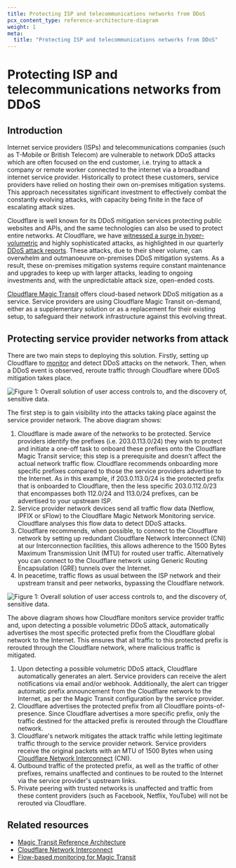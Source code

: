 ```yaml
---
title: Protecting ISP and telecommunications networks from DDoS
pcx_content_type: reference-architecture-diagram
weight: 1
meta:
  title: "Protecting ISP and telecommunications networks from DDoS"
---
```


# Protecting ISP and telecommunications networks from DDoS

## Introduction

Internet service providers (ISPs) and telecommunications companies (such as T-Mobile or British Telecom) are vulnerable to network DDoS attacks which are often focused on the end customer, i.e. trying to attack a company or remote worker connected to the internet via a broadband internet service provider. Historically to protect these customers, service providers have relied on hosting their own on-premises mitigation systems. This approach necessitates significant investment to effectively combat the constantly evolving attacks, with capacity being finite in the face of escalating attack sizes.

Cloudflare is well known for its DDoS mitigation services protecting public websites and APIs, and the same technologies can also be used to protect entire networks. At Cloudflare, we have [witnessed a surge in hyper-volumetric](https://blog.cloudflare.com/cloudflare-mitigates-record-breaking-71-million-request-per-second-ddos-attack) and highly sophisticated attacks, as highlighted in our quarterly [DDoS attack reports](https://radar.cloudflare.com/reports/). These attacks, due to their sheer volume, can overwhelm and outmanoeuvre on-premises DDoS mitigation systems. As a result, these on-premises mitigation systems require constant maintenance and upgrades to keep up with larger attacks, leading to ongoing investments and, with the unpredictable attack size, open-ended costs.

[Cloudflare Magic Transit](/magic-transit/) offers cloud-based network DDoS mitigation as a service. Service providers are using Cloudflare Magic Transit on-demand, either as a supplementary solution or as a replacement for their existing setup, to safeguard their network infrastructure against this evolving threat.

## Protecting service provider networks from attack

There are two main steps to deploying this solution. Firstly, setting up Cloudflare to [monitor](https://blog.cloudflare.com/flow-based-monitoring-for-magic-transit) and detect DDoS attacks on the network. Then, when a DDoS event is observed, reroute traffic through Cloudflare where DDoS mitigation takes place.

![Figure 1: Overall solution of user access controls to, and the discovery of, sensitive data.](/images/reference-architecture/protecting-sp-networks-from-ddos/protecting-sp-networks-from-ddos-fig1.svg)

The first step is to gain visibility into the attacks taking place against the service provider network. The above diagram shows:


1. Cloudflare is made aware of the networks to be protected. Service providers identify the prefixes (i.e. 203.0.113.0/24) they wish to protect and initiate a one-off task to onboard these prefixes onto the Cloudflare Magic Transit service; this step is a prerequisite and doesn’t affect the actual network traffic flow. Cloudflare recommends onboarding more specific prefixes compared to those the service providers advertise to the Internet. As in this example, if 203.0.113.0/24 is the protected prefix that is onboarded to Cloudflare, then the less specific 203.0.112.0/23 that encompasses both 112.0/24 and 113.0/24 prefixes, can be advertised to your upstream ISP.
2. Service provider network devices send all traffic flow data (Netflow, IPFIX or sFlow) to the Cloudflare Magic Network Monitoring service. Cloudflare analyses this flow data to detect DDoS attacks.
3. Cloudflare recommends, when possible, to connect to the Cloudflare network by setting up redundant Cloudflare Network Interconnect (CNI) at our Interconnection facilities, this allows adherence to the 1500 Bytes Maximum Transmission Unit (MTU) for routed user traffic. Alternatively you can connect to the Cloudflare network using Generic Routing Encapsulation (GRE) tunnels over the Internet.
4. In peacetime, traffic flows as usual between the ISP network and their upstream transit and peer networks, bypassing the Cloudflare network.

![Figure 1: Overall solution of user access controls to, and the discovery of, sensitive data.](/images/reference-architecture/protecting-sp-networks-from-ddos/protecting-sp-networks-from-ddos-fig2.svg)

The above diagram shows how Cloudflare monitors service provider traffic and, upon detecting a possible volumetric DDoS attack, automatically advertises the most specific protected prefix from the Cloudflare global network to the Internet. This ensures that all traffic to this protected prefix is rerouted through the Cloudflare network, where malicious traffic is mitigated.


1. Upon detecting a possible volumetric DDoS attack, Cloudflare automatically generates an alert. Service providers can receive the alert notifications via email and/or webhook. Additionally, the alert can trigger automatic prefix announcement from the Cloudflare network to the Internet, as per the Magic Transit configuration by the service provider.
2. Cloudflare advertises the protected prefix from all Cloudflare points-of-presence. Since Cloudflare advertises a more specific prefix, only the traffic destined for the attacked prefix is rerouted through the Cloudflare network.
3. Cloudflare's network mitigates the attack traffic while letting legitimate traffic through to the service provider network. Service providers receive the original packets with an MTU of 1500 Bytes when using [Cloudflare Network Interconnect](/network-interconnect/) (CNI).
4. Outbound traffic of the protected prefix, as well as the traffic of other prefixes, remains unaffected and continues to be routed to the Internet via the service provider's upstream links.
5. Private peering with trusted networks is unaffected and traffic from these content providers (such as Facebook, Netflix, YouTube) will not be rerouted via Cloudflare.

## Related resources

- [Magic Transit Reference Architecture](https://developers.cloudflare.com/reference-architecture/architectures/magic-transit/)
- [Cloudflare Network Interconnect](https://developers.cloudflare.com/reference-architecture/architectures/magic-transit/)
- [Flow-based monitoring for Magic Transit](https://blog.cloudflare.com/flow-based-monitoring-for-magic-transit)